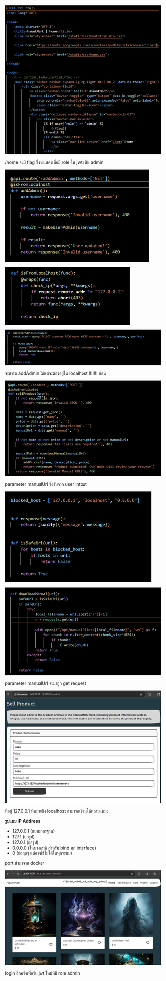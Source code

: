 
![alt text](image-4.png)

/home จะมี flag ซึ่งจะแสดงเมื่อมี role ใน jwt เป็น admin


![alt text](image-3.png)

![alt text](image-5.png)

![alt text](image-2.png)

จะสารถ addAdmin ได้แต่จะต้องอยู่ใน localhost !!!!!!! ก่อน

![alt text](image-6.png)

parameter manualUrl ซึ่งรับจาก user intput 

![alt text](image-1.png)

![alt text](image.png)


parameter manualUrl จะมาถูก get request

![alt text](image-7.png)

ที่อยู่ 127.0.0.1 ที่หมายถึง localhost สามารถเขียนได้หลายแบบ:

**รูปแบบ IP Address:**
- 127.0.0.1 (แบบมาตรฐาน)
- 127.1 (ย่อรูป)
- 127.0.1 (ย่อรูป)
- 0.0.0.0 (ในบางกรณี สำหรับ bind ทุก interface)
- 0 (ย่อสุดๆ แต่อาจใช้ไม่ได้ในทุกระบบ)

port นำมาจาก docker

![alt text](image-8.png)

login อีกครั้งเพื่อรับ jwt ใหม่ที่มี role admin